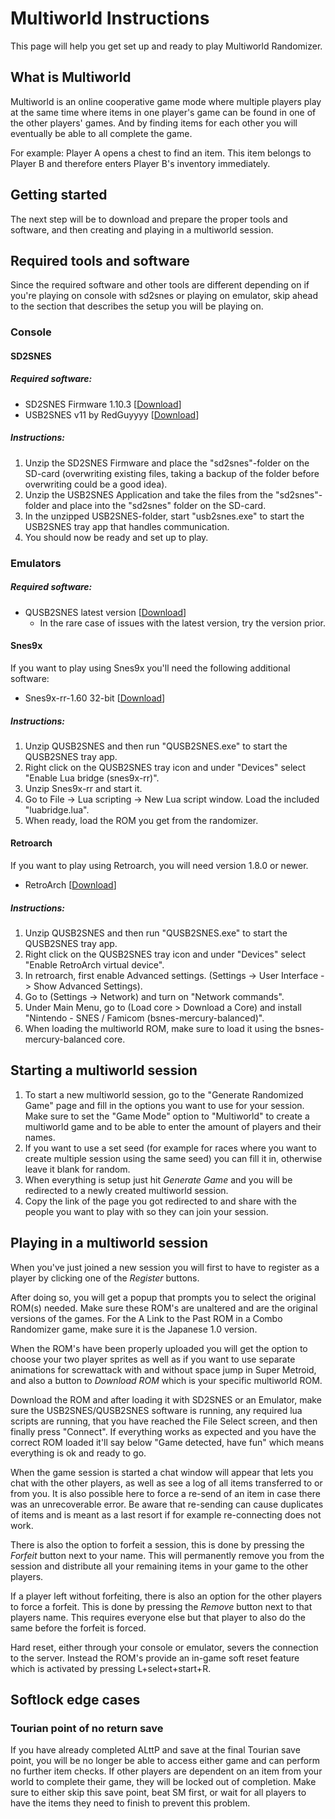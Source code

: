 # Multiworld Instructions

This page will help you get set up and ready to play Multiworld Randomizer.

## What is Multiworld

Multiworld is an online cooperative game mode where multiple players play at
the same time where items in one player's game can be found in one of the other
players' games. And by finding items for each other you will eventually be able
to all complete the game.

For example: Player A opens a chest to find an item. This item belongs to
Player B and therefore enters Player B's inventory immediately.

## Getting started

The next step will be to download and prepare the proper tools and software,
and then creating and playing in a multiworld session.

## Required tools and software

Since the required software and other tools are different depending on if
you're playing on console with sd2snes or playing on emulator, skip ahead to
the section that describes the setup you will be playing on.

### Console

#### SD2SNES

##### Required software:

* SD2SNES Firmware 1.10.3 [[Download](https://sd2snes.de/files/sd2snes_firmware_v1.10.3.zip)]
* USB2SNES v11 by RedGuyyyy [[Download](https://github.com/RedGuyyyy/sd2snes/releases/download/usb2snes_v11/usb2snes_v11.zip)]

##### Instructions:

1. Unzip the SD2SNES Firmware and place the "sd2snes"-folder on the SD-card
   (overwriting existing files, taking a backup of the folder before
   overwriting could be a good idea).
2. Unzip the USB2SNES Application and take the files from the "sd2snes"-folder
   and place into the "sd2snes" folder on the SD-card.
3. In the unzipped USB2SNES-folder, start "usb2snes.exe" to start the USB2SNES
   tray app that handles communication.
4. You should now be ready and set up to play.

### Emulators

##### Required software:

* QUSB2SNES latest version [[Download](https://github.com/Skarsnik/QUsb2snes/releases)]
  * In the rare case of issues with the latest version, try the version prior.

#### Snes9x

If you want to play using Snes9x you'll need the following additional software:

* Snes9x-rr-1.60 32-bit [[Download](https://github.com/gocha/snes9x-rr/releases/download/1.60/snes9x-rr-1.60-win32.zip)]

##### Instructions:

1. Unzip QUSB2SNES and then run "QUSB2SNES.exe" to start the QUSB2SNES tray app.
2. Right click on the QUSB2SNES tray icon and under "Devices" select "Enable Lua bridge (snes9x-rr)".
3. Unzip Snes9x-rr and start it.
4. Go to File -> Lua scripting -> New Lua script window. Load the included "luabridge.lua".
5. When ready, load the ROM you get from the randomizer.

#### Retroarch

If you want to play using Retroarch, you will need version 1.8.0 or newer.

* RetroArch [[Download](https://www.retroarch.com/?page=platforms)]

##### Instructions:

1. Unzip QUSB2SNES and then run "QUSB2SNES.exe" to start the QUSB2SNES tray app.
2. Right click on the QUSB2SNES tray icon and under "Devices" select "Enable RetroArch virtual device".
3. In retroarch, first enable Advanced settings. (Settings -> User Interface -> Show Advanced Settings).
4. Go to (Settings -> Network) and turn on "Network commands".
5. Under Main Menu, go to (Load core > Download a Core) and install
   "Nintendo - SNES / Famicom (bsnes-mercury-balanced)".
6. When loading the multiworld ROM, make sure to load it using the bsnes-mercury-balanced core.

## Starting a multiworld session

1. To start a new multiworld session, go to the "Generate Randomized Game" page
   and fill in the options you want to use for your session. Make sure to set
   the "Game Mode" option to "Multiworld" to create a multiworld game and to be
   able to enter the amount of players and their names.
2. If you want to use a set seed (for example for races where you want to
   create multiple session using the same seed) you can fill it in, otherwise
   leave it blank for random.
3. When everything is setup just hit *Generate Game* and you will be redirected
   to a newly created multiworld session.
4. Copy the link of the page you got redirected to and share with the people
   you want to play with so they can join your session.

## Playing in a multiworld session

When you've just joined a new session you will first to have to register as a
player by clicking one of the *Register* buttons.

After doing so, you will get a popup that prompts you to select the original
ROM(s) needed. Make sure these ROM's are unaltered and are the original
versions of the games. For the A Link to the Past ROM in a Combo Randomizer
game, make sure it is the Japanese 1.0 version.

When the ROM's have been properly uploaded you will get the option to choose
your two player sprites as well as if you want to use separate animations for
screwattack with and without space jump in Super Metroid, and also a button to
*Download ROM* which is your specific multiworld ROM.

Download the ROM and after loading it with SD2SNES or an Emulator, make sure
the USB2SNES/QUSB2SNES software is running, any required lua scripts are
running, that you have reached the File Select screen, and then finally press
"Connect". If everything works as expected and you have the correct ROM loaded
it'll say below "Game detected, have fun" which means everything is ok and
ready to go.

When the game session is started a chat window will appear that lets you chat
with the other players, as well as see a log of all items transferred to or
from you. It is also possible here to force a re-send of an item in case there
was an unrecoverable error. Be aware that re-sending can cause duplicates of items
and is meant as a last resort if for example re-connecting does not work.

There is also the option to forfeit a session, this is done by pressing the
*Forfeit* button next to your name. This will permanently remove you from the
session and distribute all your remaining items in your game to the other
players.

If a player left without forfeiting, there is also an option for the other
players to force a forfeit. This is done by pressing the *Remove* button next
to that players name. This requires everyone else but that player to also do
the same before the forfeit is forced.

Hard reset, either through your console or emulator, severs the connection to
the server. Instead the ROM's provide an in-game soft reset feature which is
activated by pressing L+select+start+R.


## Softlock edge cases

### Tourian point of no return save

If you have already completed ALttP and save at the final Tourian save point,
you will be no longer be able to access either game and can perform no further
item checks. If other players are dependent on an item from your world to
complete their game, they will be locked out of completion. Make sure to either
skip this save point, beat SM first, or wait for all players to have the items
they need to finish to prevent this problem.
